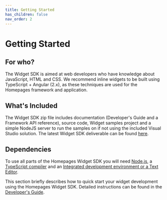 ```yaml
---
title: Getting Started
has_children: false
nav_order: 2
---
```


# Getting Started

## For who?

The Widget SDK is aimed at web developers who have knowledge about JavaScript, HTML and CSS. We recommend inline widgets to be built using TypeScript + Angular (2.x), as these techniques are used for the Homepages framework and application.

## What's Included

The Widget SDK zip file includes documentation (Developer's Guide and a Framework API reference), source code, Widget samples project and a simple NodeJS server to run the samples on if not using the included Visual Studio solution. The latest Widget SDK deliverable can be found [here](https://github.com/infor-cloud/homepages-widget-sdk).

## Dependencies
To use all parts of the Homepages Widget SDK you will need [Node.js](https://nodejs.org/en/), a [TypeScript compiler](http://www.typescriptlang.org/) and an [Integrated development environment or a Text Editor](https://code.visualstudio.com/). 

This section briefly describes how to quick start your widget development using the Homepages Widget SDK. Detailed instructions can be found in the [Developer's Guide](https://github.com/infor-cloud/homepages-widget-sdk/blob/master/DevelopersGuide.pdf).

